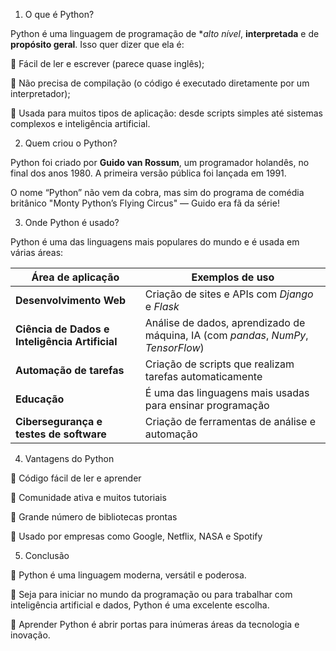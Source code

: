 1. O que é Python?

Python é uma linguagem de programação de **alto nível*, **interpretada** e de **propósito geral**.
Isso quer dizer que ela é:

🐍 Fácil de ler e escrever (parece quase inglês);

🐍 Não precisa de compilação (o código é executado diretamente por um interpretador);

🐍 Usada para muitos tipos de aplicação: desde scripts simples até sistemas complexos e inteligência artificial.

2. Quem criou o Python?

Python foi criado por **Guido van Rossum**, um programador holandês, no final dos anos 1980.
A primeira versão pública foi lançada em 1991.

O nome “Python” não vem da cobra, mas sim do programa de comédia britânico "Monty Python’s Flying Circus" — Guido era fã da série!

3. Onde Python é usado?

Python é uma das linguagens mais populares do mundo e é usada em várias áreas:

| Área de aplicação                              | Exemplos de uso                                                                    |
| ---------------------------------------------- | ---------------------------------------------------------------------------------- |
| **Desenvolvimento Web**                        | Criação de sites e APIs com *Django* e *Flask*                                     |
| **Ciência de Dados e Inteligência Artificial** | Análise de dados, aprendizado de máquina, IA (com *pandas*, *NumPy*, *TensorFlow*) |
| **Automação de tarefas**                       | Criação de scripts que realizam tarefas automaticamente                            |
| **Educação**                                   | É uma das linguagens mais usadas para ensinar programação                          |
| **Cibersegurança e testes de software**        | Criação de ferramentas de análise e automação                                      |

4. Vantagens do Python

🐍 Código fácil de ler e aprender

🐍 Comunidade ativa e muitos tutoriais

🐍 Grande número de bibliotecas prontas

🐍 Usado por empresas como Google, Netflix, NASA e Spotify

5. Conclusão

🐍 Python é uma linguagem moderna, versátil e poderosa.

🐍 Seja para iniciar no mundo da programação ou para trabalhar com inteligência artificial e dados, Python é uma excelente escolha.

🐍 Aprender Python é abrir portas para inúmeras áreas da tecnologia e inovação.
